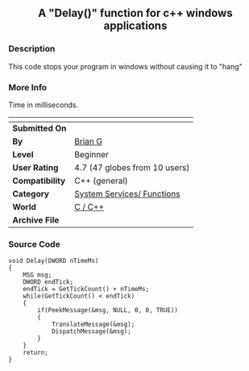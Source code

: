 ﻿<div align="center">

## A "Delay\(\)" function for c\+\+ windows applications


</div>

### Description

This code stops your program in windows without causing it to "hang"
 
### More Info
 
Time in milliseconds.


<span>             |<span>
---                |---
**Submitted On**   |
**By**             |[Brian G](https://github.com/Planet-Source-Code/PSCIndex/blob/master/ByAuthor/brian-g.md)
**Level**          |Beginner
**User Rating**    |4.7 (47 globes from 10 users)
**Compatibility**  |C\+\+ \(general\)
**Category**       |[System Services/ Functions](https://github.com/Planet-Source-Code/PSCIndex/blob/master/ByCategory/system-services-functions__3-23.md)
**World**          |[C / C\+\+](https://github.com/Planet-Source-Code/PSCIndex/blob/master/ByWorld/c-c.md)
**Archive File**   |[](https://github.com/Planet-Source-Code/brian-g-a-delay-function-for-c-windows-applications__3-411/archive/master.zip)





### Source Code

```
void Delay(DWORD nTimeMs)
{
	MSG msg;
	DWORD endTick;
	endTick = GetTickCount() + nTimeMs;
	while(GetTickCount() < endTick)
	{
		if(PeekMessage(&msg, NULL, 0, 0, TRUE))
		{
			TranslateMessage(&msg);
			DispatchMessage(&msg);
		}
	}
	return;
}
```

